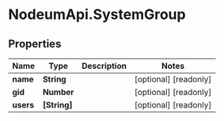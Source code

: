 # NodeumApi.SystemGroup

## Properties

Name | Type | Description | Notes
------------ | ------------- | ------------- | -------------
**name** | **String** |  | [optional] [readonly] 
**gid** | **Number** |  | [optional] [readonly] 
**users** | **[String]** |  | [optional] [readonly] 


